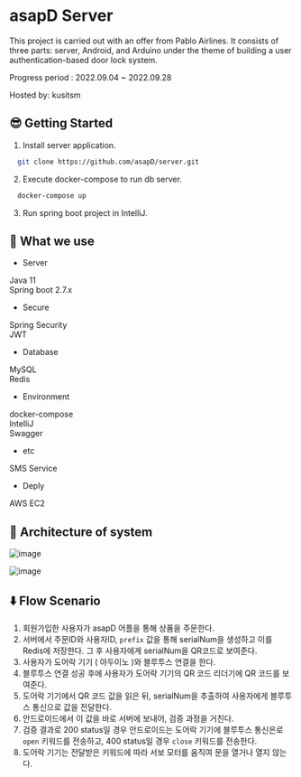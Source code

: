 # asapD Server

This project is carried out with an offer from Pablo Airlines. It consists of three parts: server, Android, and Arduino under the theme of building a user authentication-based door lock system.

Progress period : 2022.09.04 ~ 2022.09.28

Hosted by: kusitsm

## 😎 Getting Started

1. Install server application.

```` bash
  git clone https://github.com/asapD/server.git
````

2. Execute docker-compose to run db server.

```` bash
  docker-compose up
````
3. Run spring boot project in IntelliJ.


## 🧾 What we use

- Server

Java 11 <br/>
Spring boot 2.7.x

- Secure

Spring Security <br/>
JWT

- Database

MySQL <br/>
Redis

- Environment 

docker-compose <br/>
IntelliJ <br/>
Swagger

- etc

SMS Service

- Deply

AWS EC2

## 📐 Architecture of system

![image](https://user-images.githubusercontent.com/61505572/192551252-42686611-7934-4076-9bed-fb7c19d45b60.png)

![image](https://user-images.githubusercontent.com/61505572/192551385-8c4ae192-cacf-4b6d-805a-2d03581d7ec8.png)

## ⬇️ Flow Scenario

1. 회원가입한 사용자가 asapD 어플을 통해 상품을 주문한다.
2. 서버에서 주문ID와 사용자ID, `prefix` 값을 통해 serialNum을 생성하고 이를 Redis에 저장한다. 그 후 사용자에게 serialNum을 QR코드로 보여준다.
3. 사용자가 도어락 기기 ( 아두이노 )와 블루투스 연결을 한다.
4. 블루투스 연결 성공 후에 사용자가 도어락 기기의 QR 코드 리더기에 QR 코드를 보여준다.
5. 도어락 기기에서 QR 코드 값을 읽은 뒤, serialNum을 추출하여 사용자에게 블루투스 통신으로 값을 전달한다.
6. 안드로이드에서 이 값을 바로 서버에 보내어, 검증 과정을 거친다. 
7. 검증 결과로 200 status일 경우 안드로이드는 도어락 기기에 블루투스 통신은로 `open` 키워드를 전송하고, 400 status일 경우 `close` 키워드를 전송한다.
8. 도어락 기기는 전달받은 키워드에 따라 서보 모터를 움직여 문을 열거나 열지 않는다.

